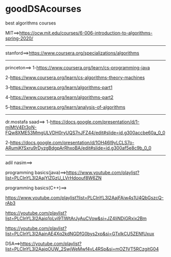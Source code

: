 # goodDSAcourses

best algorithms courses

MIT==>https://ocw.mit.edu/courses/6-006-introduction-to-algorithms-spring-2020/
________________________________________________________

stanford==>https://www.coursera.org/specializations/algorithms

______________________________________________________

princeton==>
1-https://www.coursera.org/learn/cs-programming-java

2-https://www.coursera.org/learn/cs-algorithms-theory-machines

3-https://www.coursera.org/learn/algorithms-part1

4-https://www.coursera.org/learn/algorithms-part2

5-https://www.coursera.org/learn/analysis-of-algorithms

______________________________________________________

dr.mostafa saad==>
1-https://docs.google.com/presentation/d/1-miMtV4Et3oN-FQw8XME53MmgULVDH0ryUQS7nJFZ44/edit#slide=id.g300accbe60a_0_0

2-https://docs.google.com/presentation/d/1OH46I9yLCLS7o-ARumjKfSxru9rDyzgBdgpArRhxoBA/edit#slide=id.g300af5e8c9b_0_0

_______________________________________________________

adil nasim==>

programming basics(java)==>https://www.youtube.com/playlist?list=PLCInYL3l2AajYlZGzU_LVrHdoouf8W6ZN

programming basics(C++)==>

https://www.youtube.com/playlist?list=PLCInYL3l2AajFAiw4s1U4QbGszcQ-rAb3

https://youtube.com/playlist?list=PLCInYL3l2Aaiq1oLvi9TlWtArJyAuCVow&si=JZ4liNDiGRxix2Bm

https://youtube.com/playlist?list=PLCInYL3l2AainAE4Xq2kdNGDfG0bys2xp&si=GTxlkCU5ZENfUxux

DSA==>https://youtube.com/playlist?list=PLCInYL3l2AajqOUW_2SwjWeMwf4vL4RSp&si=mOZ1VT5RCzgitG04
